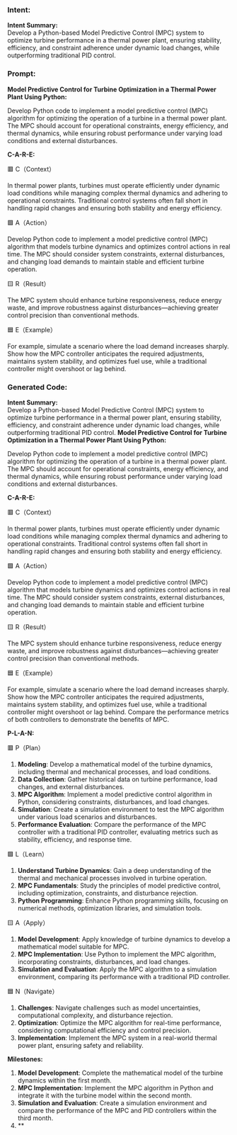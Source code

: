 ### Intent:
**Intent Summary:**  
Develop a Python-based Model Predictive Control (MPC) system to optimize turbine performance in a thermal power plant, ensuring stability, efficiency, and constraint adherence under dynamic load changes, while outperforming traditional PID control.

### Prompt:
**Model Predictive Control for Turbine Optimization in a Thermal Power Plant Using Python:**

Develop Python code to implement a model predictive control (MPC) algorithm for optimizing the operation of a turbine in a thermal power plant. The MPC should account for operational constraints, energy efficiency, and thermal dynamics, while ensuring robust performance under varying load conditions and external disturbances.

**C-A-R-E:**

🟥 C（Context）

In thermal power plants, turbines must operate efficiently under dynamic load conditions while managing complex thermal dynamics and adhering to operational constraints. Traditional control systems often fall short in handling rapid changes and ensuring both stability and energy efficiency.

🟩 A（Action）

Develop Python code to implement a model predictive control (MPC) algorithm that models turbine dynamics and optimizes control actions in real time. The MPC should consider system constraints, external disturbances, and changing load demands to maintain stable and efficient turbine operation.

🟨 R（Result）

The MPC system should enhance turbine responsiveness, reduce energy waste, and improve robustness against disturbances—achieving greater control precision than conventional methods.

🟦 E（Example）

For example, simulate a scenario where the load demand increases sharply. Show how the MPC controller anticipates the required adjustments, maintains system stability, and optimizes fuel use, while a traditional controller might overshoot or lag behind.

### Generated Code:
**Intent Summary:**  
Develop a Python-based Model Predictive Control (MPC) system to optimize turbine performance in a thermal power plant, ensuring stability, efficiency, and constraint adherence under dynamic load changes, while outperforming traditional PID control.
**Model Predictive Control for Turbine Optimization in a Thermal Power Plant Using Python:**

Develop Python code to implement a model predictive control (MPC) algorithm for optimizing the operation of a turbine in a thermal power plant. The MPC should account for operational constraints, energy efficiency, and thermal dynamics, while ensuring robust performance under varying load conditions and external disturbances.

**C-A-R-E:**

🟥 C（Context）

In thermal power plants, turbines must operate efficiently under dynamic load conditions while managing complex thermal dynamics and adhering to operational constraints. Traditional control systems often fall short in handling rapid changes and ensuring both stability and energy efficiency.

🟩 A（Action）

Develop Python code to implement a model predictive control (MPC) algorithm that models turbine dynamics and optimizes control actions in real time. The MPC should consider system constraints, external disturbances, and changing load demands to maintain stable and efficient turbine operation.

🟨 R（Result）

The MPC system should enhance turbine responsiveness, reduce energy waste, and improve robustness against disturbances—achieving greater control precision than conventional methods.

🟦 E（Example）

For example, simulate a scenario where the load demand increases sharply. Show how the MPC controller anticipates the required adjustments, maintains system stability, and optimizes fuel use, while a traditional controller might overshoot or lag behind. Compare the performance metrics of both controllers to demonstrate the benefits of MPC.

**P-L-A-N:**

🟥 P（Plan）

1. **Modeling**: Develop a mathematical model of the turbine dynamics, including thermal and mechanical processes, and load conditions.
2. **Data Collection**: Gather historical data on turbine performance, load changes, and external disturbances.
3. **MPC Algorithm**: Implement a model predictive control algorithm in Python, considering constraints, disturbances, and load changes.
4. **Simulation**: Create a simulation environment to test the MPC algorithm under various load scenarios and disturbances.
5. **Performance Evaluation**: Compare the performance of the MPC controller with a traditional PID controller, evaluating metrics such as stability, efficiency, and response time.

🟩 L（Learn）

1. **Understand Turbine Dynamics**: Gain a deep understanding of the thermal and mechanical processes involved in turbine operation.
2. **MPC Fundamentals**: Study the principles of model predictive control, including optimization, constraints, and disturbance rejection.
3. **Python Programming**: Enhance Python programming skills, focusing on numerical methods, optimization libraries, and simulation tools.

🟨 A（Apply）

1. **Model Development**: Apply knowledge of turbine dynamics to develop a mathematical model suitable for MPC.
2. **MPC Implementation**: Use Python to implement the MPC algorithm, incorporating constraints, disturbances, and load changes.
3. **Simulation and Evaluation**: Apply the MPC algorithm to a simulation environment, comparing its performance with a traditional PID controller.

🟦 N（Navigate）

1. **Challenges**: Navigate challenges such as model uncertainties, computational complexity, and disturbance rejection.
2. **Optimization**: Optimize the MPC algorithm for real-time performance, considering computational efficiency and control precision.
3. **Implementation**: Implement the MPC system in a real-world thermal power plant, ensuring safety and reliability.

**Milestones:**

1. **Model Development**: Complete the mathematical model of the turbine dynamics within the first month.
2. **MPC Implementation**: Implement the MPC algorithm in Python and integrate it with the turbine model within the second month.
3. **Simulation and Evaluation**: Create a simulation environment and compare the performance of the MPC and PID controllers within the third month.
4. **
